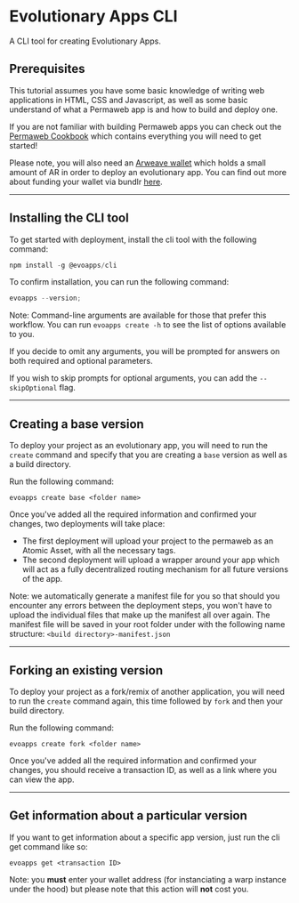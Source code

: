 # Evolutionary Apps CLI

A CLI tool for creating Evolutionary Apps.

## Prerequisites

This tutorial assumes you have some basic knowledge of writing web applications in HTML, CSS and Javascript, as well as some basic understand of what a Permaweb app is and how to build and deploy one.

If you are not familiar with building Permaweb apps you can check out the [Permaweb Cookbook](https://cookbook.g8way.io) which contains everything you will need to get started!

Please note, you will also need an [Arweave wallet](https://arweave.app/) which holds a small amount of AR in order to deploy an evolutionary app. You can find out more about funding your wallet via bundlr [here](https://docs.bundlr.network/developer-docs/cli/funding-a-node).

---

## Installing the CLI tool

To get started with deployment, install the cli tool with the following command:

```jsx
npm install -g @evoapps/cli
```

To confirm installation, you can run the following command:

```jsx
evoapps --version;
```

Note: Command-line arguments are available for those that prefer this workflow. You can run `evoapps create -h` to see the list of options available to you.

If you decide to omit any arguments, you will be prompted for answers on both required and optional parameters.

If you wish to skip prompts for optional arguments, you can add the `--skipOptional` flag.

---

## Creating a base version

To deploy your project as an evolutionary app, you will need to run the `create` command and specify that you are creating a `base` version as well as a build directory.

Run the following command:

```
evoapps create base <folder name>
```

Once you've added all the required information and confirmed your changes, two deployments will take place:

- The first deployment will upload your project to the permaweb as an Atomic Asset, with all the necessary tags.
- The second deployment will upload a wrapper around your app which will act as a fully decentralized routing mechanism for all future versions of the app.

Note: we automatically generate a manifest file for you so that should you encounter any errors between the deployment steps, you won't have to upload the individual files that make up the manifest all over again. The manifest file will be saved in your root folder under with the following name structure: `<build directory>-manifest.json`

---

## Forking an existing version

To deploy your project as a fork/remix of another application, you will need to run the `create` command again, this time followed by `fork` and then your build directory.

Run the following command:

```
evoapps create fork <folder name>
```

Once you've added all the required information and confirmed your changes, you should receive a transaction ID, as well as a link where you can view the app.

---

## Get information about a particular version

If you want to get information about a specific app version, just run the cli get command like so:

```
evoapps get <transaction ID>
```

Note: you **must** enter your wallet address (for instanciating a warp instance under the hood) but please note that this action will **not** cost you.
